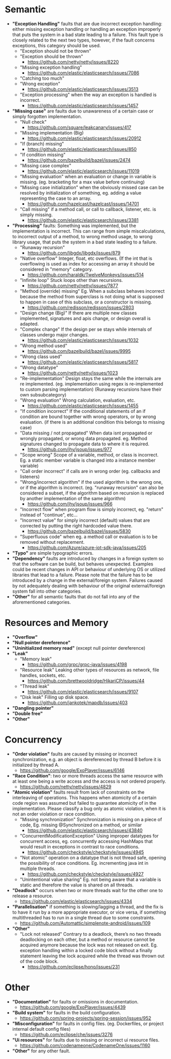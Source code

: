 
# Semantic

* **"Exception Handling"** faults that are due incorrect exception handling: either missing exception handling or handling an exception improperly that puts the system in a bad state leading to a failure. This fault type is closely related to the next two types, however, if the fault concerns exceptions, this category should be used.
    * "Exception should not be thrown"
    * "Exception should be thrown"
        * https://github.com/netty/netty/issues/8220 
    * "Missing exception handling"
        * https://github.com/elastic/elasticsearch/issues/7086 
    * "Catching too much"
    * "Wrong exception"
        * https://github.com/elastic/elasticsearch/issues/3513 
    * "Exception processing" when the way an exception is handled is incorrect.
        * https://github.com/elastic/elasticsearch/issues/1457 
* **"Missing case"** are faults due to unawareness of a certain case or simply forgotten implementation. 
    * "Null check"
        * https://github.com/square/leakcanary/issues/417 
    * "Missing implementation (Big)
        * https://github.com/elastic/elasticsearch/issues/20912
    * "If (branch) missing"
        * https://github.com/elastic/elasticsearch/issues/850 
    * "If condition missing"
        * https://github.com/bazelbuild/bazel/issues/2474 
    * "Missing case complex"
        * https://github.com/elastic/elasticsearch/issues/11019 
    * "Missing evaluation" when an evaluation or change in variable is missing. (eg. bracketing for a max value before continuing)
    * "Missing case initialization" when the obviously missed case can be resolved by initialization of something, eg. adding a value representing the case to an array.
        * https://github.com/hazelcast/hazelcast/issues/14701 
    * "Call missing" if a method call, or call to callback, listener, etc. is simply missing.
        * https://github.com/elastic/elasticsearch/issues/3381 
* **"Processing"** faults: Something was implemented, but the implementation is incorrect. This can range from simple miscalculations, to incorrect output of a method, to wrong method usage, to wrong library usage, that puts the system in a bad state leading to a failure.
    * "Runaway recursion"
        * https://github.com/libgdx/libgdx/issues/879 
    * "Native overflow" Integer, float, etc overflows. (If the int that is overflowing is used as index for accessing an array it should be considered in "memory" category.
        * https://github.com/haraldk/TwelveMonkeys/issues/514 
    * "Infinite loop" Stuck loops other than recursions.
        * https://github.com/netty/netty/issues/7877 
    * "Method (override) missing" Eg. When a subclass behaves incorrect because the method from superclass is not doing what is supposed to happen in case of this subclass, or a constructor is missing.
        * https://github.com/redisson/redisson/issues/2803 
    * "Design change (Big)" If there are multiple new classes implemented, signatures and apis change, or design overall is adapted.
    * "Complex change" If the design per se stays while internals of classes undergo major changes.
        * https://github.com/elastic/elasticsearch/issues/1032 
    * "Wrong method used"
        * https://github.com/bazelbuild/bazel/issues/9995 
    * "Wrong class used"
        * https://github.com/elastic/elasticsearch/issues/5817 
    * "Wrong datatype"
        * https://github.com/netty/netty/issues/1023 
    * "Re-implementation" Design stays the same while the internals are re implemented. (eg. implementation using regex is re-implemented to custom parsing implementation) (Runaway recursions have their own subsubcategory)
    * "Wrong evaluation" Wrong calculation, evaluation, etc.
        * https://github.com/elastic/elasticsearch/issues/1455 
    * "If condition incorrect" If the conditional statements of an if condition are bound together with wrong operators, or by wrong evaluation. (if there is an additional condition this belongs to missing case) 
    * "Data missing / not propagated" When data isnt propagated or wrongly propagated, or wrong data propagated. eg. Method signatures changed to propagate data to where it is required.
        * https://github.com/jhy/jsoup/issues/977 
    * "Scope wrong" Scope of a variable, method, or class is incorrect. Eg. a static member variable is changed into a instance member variable)
    * "Call order incorrect" if calls are in wrong order (eg. callbacks and listeners)
    * "Wrong/incorrect algorithm" if the used algorithm is the wrong one, or if the algorithm is incorrect. (eg. "runaway recursion" can also be considered a subset, if the algorithm based on recursion is replaced by another implementation of the same algorithm)
        * https://github.com/jhy/jsoup/issues/966 
    * "Incorrect flow" when program flow is simply incorrect, eg. "return" instead of "continue", etc…
    * "Incorrect value" for simply incorrect (default) values that are corrected by putting the right hardcoded value there.
        * https://github.com/bazelbuild/bazel/issues/5830 
    * "Superfluous code" when eg. a method call or evaluation is to be removed without replacement.
        * https://github.com/Azure/azure-iot-sdk-java/issues/205
* **"Typo"** are simple typographic errors.
* **"Dependency"** faults are introduced by changes in a foreign system so that the software can be build, but behaves unexpected. Examples could be recent changes in API or behaviour of underlying OS or utilized libraries that lead to a failure. Please note that the failure has to be introduced by a change in the external/foreign system. Failures caused by not adequately dealing with behaviour of the original external/foreign system fall into other categories.
* **"Other"**  for all semantic faults that do not fall into any of the aforementioned categories. 

# Resources and Memory

* **"Overflow"**
* **"Null pointer dereference"**
* **"Uninitialized memory read"** (except null pointer dereference)
* **"Leak"**
    * "Memory leak"
        * https://github.com/grpc/grpc-java/issues/4198 
    * "Resource leak" Leaking other types of resources as network, file handles, sockets, etc.
        * https://github.com/brettwooldridge/HikariCP/issues/44 
    * "Thread leak"
        * https://github.com/elastic/elasticsearch/issues/9107 
    * "Disk leak" Filling up disk space.
        * https://github.com/jankotek/mapdb/issues/403 
* **"Dangling pointer"**
* **"Double free"** 
* **"Other"**

# Concurrency

* **"Order violation"** faults are caused by missing or incorrect synchronization, e.g.  an object is dereferenced by thread B before it is initialized by thread A.
    * https://github.com/google/ExoPlayer/issues/6146 
* **"Race Condition"**:  two or more threads access the same resource with at least one being a write access and the access is not ordered properly.
    * https://github.com/netty/netty/issues/4829 
* **"Atomic violation"** faults result from lack of constraints on the interleaving of operations. This happens when atomicity of a certain code region was assumed but failed to guarantee atomicity of in the implementation. Please classify a bug only as atomic violation, when it is not an order violation or race condition.
    * "Missing synchronization" Synchronization is missing on a piece of code, Eg. missing @Synchronized on a method, or similar
        * https://github.com/elastic/elasticsearch/issues/43840 
    * "ConcurrentModificationException" Using improper datatypes for concurrent access, eg. concurrently accessing HashMaps that would result in exceptions in contrast to race conditions.
        * https://github.com/checkstyle/checkstyle/issues/4945 
    * "Not atomic" operation on a datatype that is not thread safe, opening the possibility of race conditions. Eg. incrementing java int in multiple threads.
        * https://github.com/checkstyle/checkstyle/issues/4927 
    * "Unintentional value sharing" Eg. not being aware that a variable is static and therefore the value is shared on all threads.
* **"Deadlock"** occurs when two or more threads wait for the other one to release a resource.
    * https://github.com/elastic/elasticsearch/issues/4334 
* **"Parallelisation"** if something is slowing/lagging a thread, and the fix is to have it run by a more appropriate executor, or vice versa, if something multithreaded has to run in a single thread due to some constraints.
    * https://github.com/Automattic/simplenote-android/issues/109 
* **"Other"**
    * "Lock not released" Contrary to a deadlock, there’s no two threads deadlocking on each other, but a method or resource cannot be acquired anymore because the lock was not released on exit. Eg. exception handling within a locked code block without a finally statement leaving the lock acquired while the thread was thrown out of the code block.
        * https://github.com/eclipse/hono/issues/231 

# Other

* **"Documentation"**  for faults or omissions in documentation.
    * https://github.com/google/ExoPlayer/issues/4439 
* **"Build system"** for faults in the build configuration.
    * https://github.com/spring-projects/spring-session/issues/952
* **"Misconfiguration"** for faults in config files. (eg. Dockerfiles, or project internal default config files)
    * https://github.com/eclipse/che/issues/3276    
* **"Ui resources"** for faults due to missing or incorrect ui resource files.
    * https://github.com/codenameone/CodenameOne/issues/1160 
* **"Other"** for any other fault.

